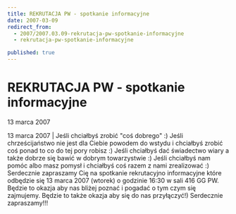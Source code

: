 ```yaml
---
title: REKRUTACJA PW - spotkanie informacyjne
date: 2007-03-09
redirect_from: 
  - 2007/2007.03.09-rekrutacja-pw-spotkanie-informacyjne
  - rekrutacja-pw-spotkanie-informacyjne

published: true
---
```




# REKRUTACJA PW - spotkanie informacyjne

<time>13 marca 2007</time>

13 marca 2007 | 
Jeśli chciałbyś zrobić "coś dobrego" :)
Jeśli chrześcijaństwo nie jest dla Ciebie powodem do wstydu i chciałbyś zrobić coś ponad to co do tej pory robisz :)
Jeśli chciałbyś dać świadectwo wiary a także dobrze się bawić w dobrym towarzystwie :)
Jeśli chciałbyś nam pomóc albo masz pomysł i chciałbyś coś razem z nami zrealizować :)
Serdecznie zapraszamy Cię na spotkanie rekrutacyjno informacyjne które odbędzie się 
13 marca 2007 (wtorek) o godzinie 16:30 w sali 416 GG PW.
Będzie to okazja aby nas bliżej poznać i&nbsp;pogadać o tym czym się zajmujemy. Będzie to także okazja aby się do nas przyłączyć!)
Serdecznie zapraszamy!!!


<!--CONTENT FROM OLD SERVER (jos before 2013): 13 marca 2007 | 
Jeśli chciałbyś zrobić "coś dobrego" :)


Jeśli chrześcijaństwo nie jest dla Ciebie powodem do wstydu i chciałbyś zrobić coś ponad to co do tej pory robisz :)


Jeśli chciałbyś dać świadectwo wiary a także dobrze się bawić w dobrym towarzystwie :)


Jeśli chciałbyś nam pomóc albo masz pomysł i chciałbyś coś razem z nami zrealizować :)


Serdecznie zapraszamy Cię na spotkanie rekrutacyjno informacyjne które odbędzie się 


13 marca 2007 (wtorek) o godzinie 16:30 w sali 416 GG PW.


Będzie to okazja aby nas bliżej poznać i&nbsp;pogadać o tym czym się zajmujemy. Będzie to także okazja aby się do nas przyłączyć!)


Serdecznie zapraszamy!!!

-->

<!--{{json:{"created_date":"2007-03-09 19:32:47","publish_down":"0000-00-00 00:00:00","id":"463"}}}-->